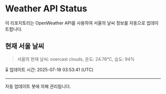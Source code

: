 
# Weather API Status

이 리포지토리는 OpenWeather API를 사용하여 서울의 날씨 정보를 자동으로 업데이트합니다.

## 현재 서울 날씨
> 서울의 현재 날씨: overcast clouds, 온도: 24.76°C, 습도: 94%

⏳ 업데이트 시간: 2025-07-18 03:53:41 (UTC)

---
자동 업데이트 봇에 의해 관리됩니다.
